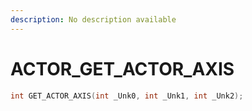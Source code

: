 ```yaml
---
description: No description available 
---
```


# ACTOR\_GET_ACTOR_AXIS

```cpp
int GET_ACTOR_AXIS(int _Unk0, int _Unk1, int _Unk2);
```